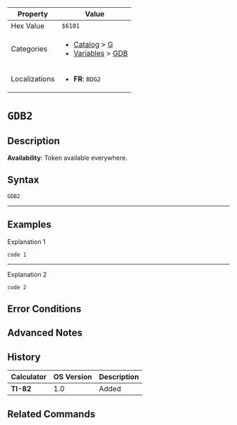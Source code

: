 | Property      | Value |
|---------------|-------|
| Hex Value     | `$6101`|
| Categories    | <ul><li>[Catalog](<../categories/Catalog.md>) > [G](<../categories/Catalog.md#G>)</li><li>[Variables](<../categories/Variables.md>) > [GDB](<../categories/Variables.md#GDB>)</li></ul> |
| Localizations | <ul><li><b>FR</b>: `BDG2`</li></ul> |

# `GDB2`

## Description



<b>Availability</b>: Token available everywhere.

## Syntax
`GDB2`

<hr>

## Examples

Explanation 1
```ti-basic
code 1
```
---
Explanation 2
```ti-basic
code 2
```

## Error Conditions


## Advanced Notes


## History
| Calculator | OS Version | Description |
|------------|------------|-------------|
| <b>TI-82</b> | 1.0 | Added

## Related Commands

    